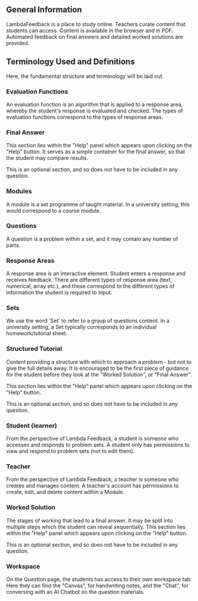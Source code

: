 ## General Information

LambdaFeedback is a place to study online. Teachers curate content that students can access. Content is available in the browser and in PDF. Automated feedback on final answers and detailed worked solutions are provided.

## Terminology Used and Definitions

Here, the fundamental structure and terminology will be laid out.

### Evaluation Functions

An evaluation function is an algorithm that is applied to a response area, whereby the student's response is evaluated and checked. The types of evaluation functions correspond to the types of response areas.

### Final Answer

This section lies within the "Help" panel which appears upon clicking on the "Help" button. It serves as a simple container for the final answer, so that the student may compare results.

This is an optional section, and so does not have to be included in any question.

### Modules

A module is a set programme of taught material. In a university setting, this would correspond to a course module.

### Questions

A question is a problem within a set, and it may contain any number of parts.

### Response Areas

A response area is an interactive element. Student enters a response and receives feedback. There are different types of response area (text, numerical, array etc.), and these correspond to the different types of information the student is required to input.

### Sets

We use the word 'Set' to refer to a group of questions content. In a university setting, a Set typically corresponds to an individual homework/tutorial sheet.

### Structured Tutorial

Content providing a structure with which to approach a problem - but not to give the full details away. It is encouraged to be the first piece of guidance for the student before they look at the "Worked Solution", or "Final Answer".

This section lies within the "Help" panel which appears upon clicking on the "Help" button.

This is an optional section, and so does not have to be included in any question.

### Student (learner)

From the perspective of Lambda Feedback, a student is someone who accesses and responds to problem sets. A student only has permissions to view and respond to problem sets (not to edit them).

### Teacher

From the perspective of Lambda Feedback, a teacher is someone who creates and manages content. A teacher's account has permissions to create, edit, and delete content within a Module.

### Worked Solution

The stages of working that lead to a final answer. It may be split into multiple steps which the student can reveal sequentially. This section lies within the "Help" panel which appears upon clicking on the "Help" button.

This is an optional section, and so does not have to be included in any question.

### Workspace

On the Question page, the students has access to their own workspace tab. Here they can find the "Canvas", for handwriting notes, and the "Chat", for conversing with an AI Chatbot on the question materials.
